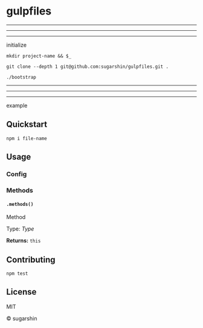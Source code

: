 # gulpfiles

---

---

---

initialize

```
mkdir project-name && $_

git clone --depth 1 git@github.com:sugarshin/gulpfiles.git .

./bootstrap
```

---

---

---

example

## Quickstart

```
npm i file-name
```

## Usage

### Config

### Methods

#### `.methods()`

Method

Type: *Type*

**Returns:** `this`

## Contributing

```
npm test
```

## License

MIT

© sugarshin
